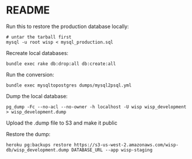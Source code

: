 # README

Run this to restore the production database locally:

```
# untar the tarball first
mysql -u root wisp < mysql_production.sql
```

Recreate local databases:

```
bundle exec rake db:drop:all db:create:all
```

Run the conversion:

```
bundle exec mysqltopostgres dumps/mysql2psql.yml
```

Dump the local database:

```
pg_dump -Fc --no-acl --no-owner -h localhost -U wisp wisp_development > wisp_development.dump
```

Upload the .dump file to S3 and make it public

Restore the dump:

```
heroku pg:backups restore https://s3-us-west-2.amazonaws.com/wisp-db/wisp_development.dump DATABASE_URL --app wisp-staging
```
